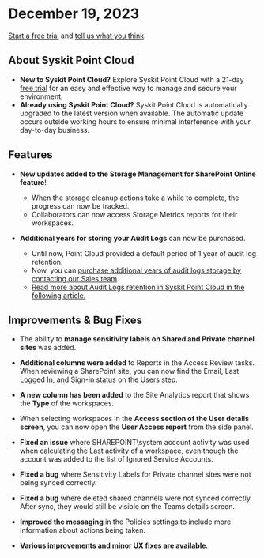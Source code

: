 ﻿---
description: >-
  This article lists improvements and bug fixes in the Syskit Point Cloud
  version 2023.5.40.1
---

# December 19, 2023

[Start a free trial](https://www.syskit.com/products/point/free-trial/) and [tell us what you think](https://www.syskit.com/company/contact-us/).

## About Syskit Point Cloud

* **New to Syskit Point Cloud?** Explore Syskit Point Cloud with a 21-day [free trial](https://www.syskit.com/products/point/free-trial/) for an easy and effective way to manage and secure your environment.
* **Already using Syskit Point Cloud?** Syskit Point Cloud is automatically upgraded to the latest version when available. The automatic update occurs outside working hours to ensure minimal interference with your day-to-day business.

## Features

* **New updates added to the Storage Management for SharePoint Online feature**!
    * When the storage cleanup actions take a while to complete, the progress can now be tracked. 
    * Collaborators can now access Storage Metrics reports for their workspaces. 

* **Additional years for storing your Audit Logs** can now be purchased.
  * Until now, Point Cloud provided a default period of 1 year of audit log retention.
  * Now, you can [purchase additional years of audit logs storage by contacting our Sales team](https://www.syskit.com/contact-us/). 
  * [Read more about Audit Logs retention in Syskit Point Cloud in the following article.](../../configuration/customize-audit-logs-collection.md#point-cloud)
  

## Improvements & Bug Fixes

* The ability to **manage sensitivity labels on Shared and Private channel sites** was added. 

* **Additional columns were added** to Reports in the Access Review tasks. When reviewing a SharePoint site, you can now find the Email, Last Logged In, and Sign-in status on the Users step.

* **A new column has been added** to the Site Analytics report that shows the **Type** of the workspaces.

* When selecting workspaces in the **Access section of the User details screen**, you can now open the **User Access report** from the side panel.

* **Fixed an issue** where SHAREPOINT\\system account activity was used when calculating the Last activity of a workspace, even though the account was added to the list of Ignored Service Accounts. 

* **Fixed a bug** where Sensitivity Labels for Private channel sites were not being synced correctly. 

* **Fixed a bug** where deleted shared channels were not synced correctly. After sync, they would still be visible on the Teams details screen.

* **Improved the messaging** in the Policies settings to include more information about actions being taken. 

* **Various improvements and minor UX fixes are available**.

